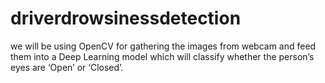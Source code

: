 # driverdrowsinessdetection
we will be using OpenCV for gathering the images from webcam and feed them into a Deep Learning model which will classify whether the person’s eyes are ‘Open’ or ‘Closed’.

